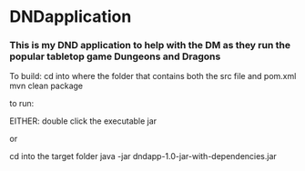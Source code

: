 # DNDapplication
### This is my DND application to help with the DM as they run the popular tabletop game Dungeons and Dragons

To build: 
cd into where the folder that contains both the src file and pom.xml
mvn clean package

to run:

EITHER:
double click the executable jar

or

cd into the target folder
java -jar dndapp-1.0-jar-with-dependencies.jar
